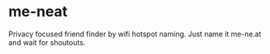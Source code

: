 # me-neat
Privacy focused friend finder by wifi hotspot naming.
Just name it me-ne.at and wait for shoutouts.
